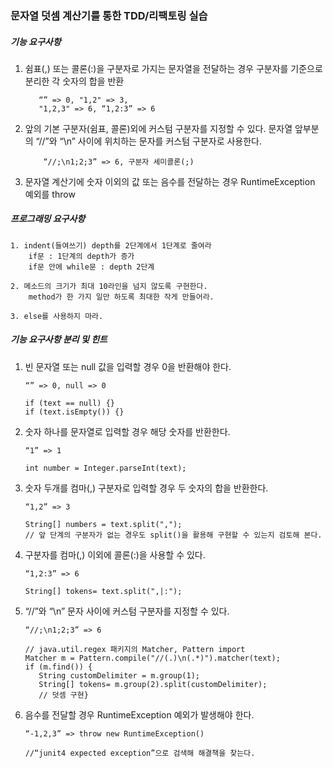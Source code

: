 ### 문자열 덧셈 계산기를 통한 TDD/리팩토링 실습

##### 기능 요구사항
1. 쉼표(,) 또는 콜론(:)을 구분자로 가지는 문자열을 전달하는 경우
   구분자를 기준으로 분리한 각 숫자의 합을 반환 
   ```    
      “” => 0, "1,2" => 3, 
      "1,2,3" => 6, “1,2:3” => 6
   ```
    
2. 앞의 기본 구분자(쉼표, 콜론)외에 커스텀 구분자를 지정할 수 있다.
   문자열 앞부분의 “//”와 “\n” 사이에 위치하는 문자를 커스텀 구분자로 사용한다.
   ```      
       “//;\n1;2;3” => 6, 구분자 세미콜론(;)
   ``` 
       
3. 문자열 계산기에 숫자 이외의 값 또는 음수를 전달하는 경우 
   RuntimeException 예외를 throw

##### 프로그래밍 요구사항
    1. indent(들여쓰기) depth를 2단계에서 1단계로 줄여라
        if문 : 1단계의 depth가 증가
        if문 안에 while문 : depth 2단계
    
    2. 메소드의 크기가 최대 10라인을 넘지 않도록 구현한다.
        method가 한 가지 일만 하도록 최대한 작게 만들어라.
        
    3. else를 사용하지 마라.

##### 기능 요구사항 분리 및 힌트

1. 빈 문자열 또는 null 값을 입력할 경우 0을 반환해야 한다.   
     ```
    “” => 0, null => 0
    
    if (text == null) {}
     if (text.isEmpty()) {}
    ```
2. 숫자 하나를 문자열로 입력할 경우 해당 숫자를 반환한다.
     ```
    “1” => 1
     
    int number = Integer.parseInt(text);
     ```

3. 숫자 두개를 컴마(,) 구분자로 입력할 경우 두 숫자의 합을 반환한다.
    ```
    “1,2” => 3
     
    String[] numbers = text.split(",");
    // 앞 단계의 구분자가 없는 경우도 split()을 활용해 구현할 수 있는지 검토해 본다.
     ```
   
4. 구분자를 컴마(,) 이외에 콜론(:)을 사용할 수 있다.
    ```
    “1,2:3” => 6
     
    String[] tokens= text.split(",|:");
    ```
   
5. “//”와 “\n” 문자 사이에 커스텀 구분자를 지정할 수 있다.
    ```
    “//;\n1;2;3” => 6
   
    // java.util.regex 패키지의 Matcher, Pattern import
    Matcher m = Pattern.compile("//(.)\n(.*)").matcher(text);
    if (m.find()) {
       String customDelimiter = m.group(1);
       String[] tokens= m.group(2).split(customDelimiter);
       // 덧셈 구현}
    ```
6. 음수를 전달할 경우 RuntimeException 예외가 발생해야 한다.
    ```
    “-1,2,3” => throw new RuntimeException()
   
    //“junit4 expected exception”으로 검색해 해결책을 찾는다.
    ```